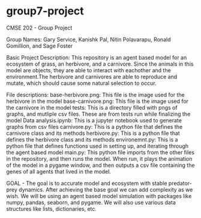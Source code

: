 # group7-project
CMSE 202 - Group Project

Group Names: Gary Service, Kanishk Pal, Nitin Polavarapu, Ronald Gomillion, and Sage Foster

Basic Project Description: This repository is an agent based model for an ecosystem of grass, an herbivore, and a carnivore. Since the animals in this model are objects, they are able to interact with eachother and the environment.The herbivore and carnivores are able to reproduce and mutate, which should cause some natural selection to occur. 

File descriptions: 
base-herbivore.png:
    This file is the image used for the herbivore in the model
base-carnivore.png:
    This file is the image used for the carnivore in the model
tests:
    This is a directory filled with pngs of graphs, and mutliple csv files. These are from tests run while finalizing the model
Data analysis.ipynb:
    This is a jupyter notebook used to generate graphs from csv files 
carnivore.py:
    This is a python file that defines the carnivore class and its methods
herbivore.py:
    This is a python file that defines the herbivore class and its methods
environemnt.py:
    This is a python file that defines functions used in setting up, and iterating through the agent based model
main.py:
    This python file imports from the other files in the repository, and then runs the model. When run, it plays the animation of the model in a pygame window, and then outputs a csv file containing the genes of all agents that lived in the model.

GOAL - The goal is to accurate model and ecosystem with stable predator-prey dynamics. After achieving the base goal we can add complexity as we wish. We will be using an agent based model simulation with packages like numpy, pandas, seaborn, and pygame. We will also use various data structures like lists, dictionaries, etc.

